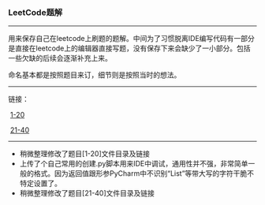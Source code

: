 ### LeetCode题解

---



用来保存自己在leetcode上刷题的题解。中间为了习惯脱离IDE编写代码有一部分是直接在leetcode上的编辑器直接写题，没有保存下来会缺少了一小部分。包括一些欠缺的后续会逐渐补充上来。

命名基本都是按照题目来订，细节则是按照当时的想法。

---

链接：

​	[1-20](1-20/README.md)

​	[21-40](21-40/README.md)



---

- 稍微整理修改了题目[1-20]文件目录及链接
- 上传了个自己常用的创建.py脚本用来IDE中调试，通用性并不强，非常简单一般的格式。因为返回值跟形参PyCharm中不识别“List”等带大写的字符干脆不特定设置了。
- 稍微整理修改了题目[21-40]文件目录及链接